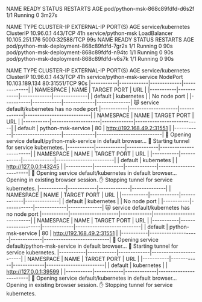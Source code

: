 NAME                              READY   STATUS    RESTARTS   AGE
pod/python-msk-868c89fdfd-d6s2f   1/1     Running   0          3m27s

NAME                 TYPE           CLUSTER-IP       EXTERNAL-IP   PORT(S)          AGE
service/kubernetes   ClusterIP      10.96.0.1        <none>        443/TCP          41h
service/python-msk   LoadBalancer   10.105.251.176   <pending>     5000:32588/TCP   99s
NAME                                         READY   STATUS    RESTARTS   AGE
pod/python-msk-deployment-868c89fdfd-7gr2s   1/1     Running   0          90s
pod/python-msk-deployment-868c89fdfd-n94tc   1/1     Running   0          90s
pod/python-msk-deployment-868c89fdfd-v6s7k   1/1     Running   0          90s

NAME                         TYPE        CLUSTER-IP       EXTERNAL-IP   PORT(S)        AGE
service/kubernetes           ClusterIP   10.96.0.1        <none>        443/TCP        41h
service/python-msk-service   NodePort    10.103.189.134   <none>        80:31551/TCP   90s
|-----------|------------|-------------|--------------|
| NAMESPACE |    NAME    | TARGET PORT |     URL      |
|-----------|------------|-------------|--------------|
| default   | kubernetes |             | No node port |
|-----------|------------|-------------|--------------|
😿  service default/kubernetes has no node port
|-----------|--------------------|-------------|---------------------------|
| NAMESPACE |        NAME        | TARGET PORT |            URL            |
|-----------|--------------------|-------------|---------------------------|
| default   | python-msk-service |          80 | http://192.168.49.2:31551 |
|-----------|--------------------|-------------|---------------------------|
🎉  Opening service default/python-msk-service in default browser...
🏃  Starting tunnel for service kubernetes.
|-----------|------------|-------------|------------------------|
| NAMESPACE |    NAME    | TARGET PORT |          URL           |
|-----------|------------|-------------|------------------------|
| default   | kubernetes |             | http://127.0.0.1:43245 |
|-----------|------------|-------------|------------------------|
🎉  Opening service default/kubernetes in default browser...
Opening in existing browser session.
✋  Stopping tunnel for service kubernetes.
|-----------|------------|-------------|--------------|
| NAMESPACE |    NAME    | TARGET PORT |     URL      |
|-----------|------------|-------------|--------------|
| default   | kubernetes |             | No node port |
|-----------|------------|-------------|--------------|
😿  service default/kubernetes has no node port
|-----------|--------------------|-------------|---------------------------|
| NAMESPACE |        NAME        | TARGET PORT |            URL            |
|-----------|--------------------|-------------|---------------------------|
| default   | python-msk-service |          80 | http://192.168.49.2:31551 |
|-----------|--------------------|-------------|---------------------------|
🎉  Opening service default/python-msk-service in default browser...
🏃  Starting tunnel for service kubernetes.
|-----------|------------|-------------|------------------------|
| NAMESPACE |    NAME    | TARGET PORT |          URL           |
|-----------|------------|-------------|------------------------|
| default   | kubernetes |             | http://127.0.0.1:39599 |
|-----------|------------|-------------|------------------------|
🎉  Opening service default/kubernetes in default browser...
Opening in existing browser session.
✋  Stopping tunnel for service kubernetes.
